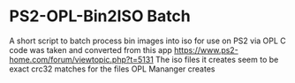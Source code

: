 # PS2-OPL-Bin2ISO Batch
A short script to batch process bin images into iso for use on PS2 via OPL
C code was taken and converted from this app https://www.ps2-home.com/forum/viewtopic.php?t=5131
The iso files it creates seem to be exact crc32 matches for the files OPL Mananger creates
